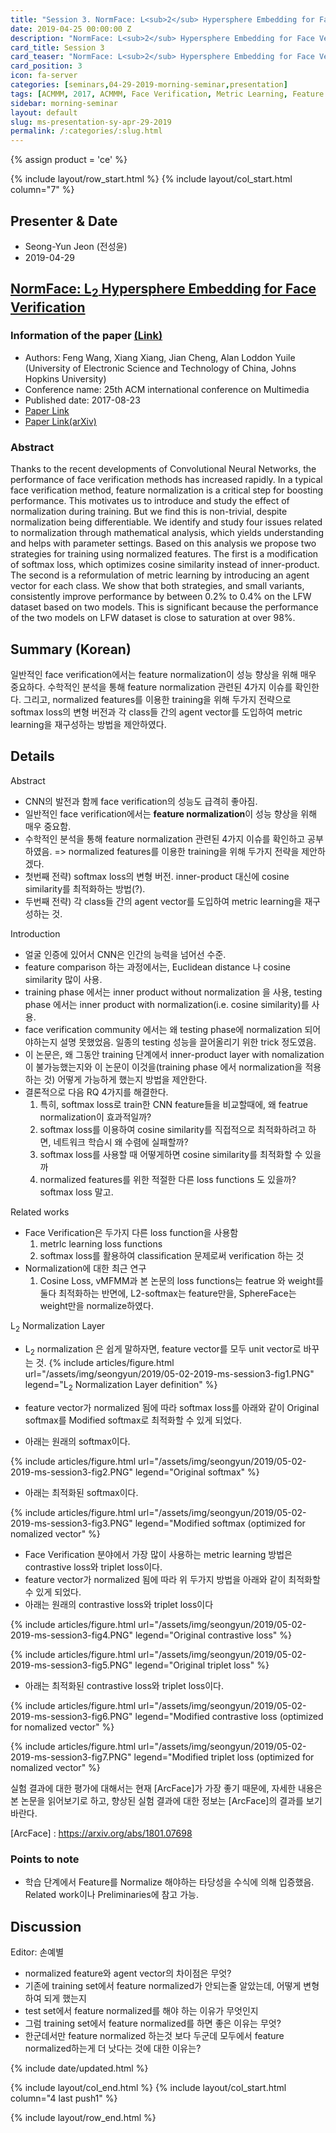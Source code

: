 ```yaml
---
title: "Session 3. NormFace: L<sub>2</sub> Hypersphere Embedding for Face Verification"
date: 2019-04-25 00:00:00 Z
description: "NormFace: L<sub>2</sub> Hypersphere Embedding for Face Verification"
card_title: Session 3
card_teaser: "NormFace: L<sub>2</sub> Hypersphere Embedding for Face Verification"
card_position: 3
icon: fa-server
categories: [seminars,04-29-2019-morning-seminar,presentation]
tags: [ACMMM, 2017, ACMMM, Face Verification, Metric Learning, Feature Normalization]
sidebar: morning-seminar
layout: default
slug: ms-presentation-sy-apr-29-2019
permalink: /:categories/:slug.html
---
```


{% assign product = 'ce' %}

{% include layout/row_start.html %}
{% include layout/col_start.html column="7" %}

## Presenter & Date
+ Seong-Yun Jeon (전성윤)
+ 2019-04-29

## [NormFace: L<sub>2</sub> Hypersphere Embedding for Face Verification](https://inhaucs.github.io/seminars/04-29-2019-morning-seminar/presentation/ms-presentation-sy-apr-29-2019.html)

### Information of the paper [(Link)](https://dl.acm.org/citation.cfm?id=3123266.3123359)
+ Authors: Feng Wang, Xiang Xiang, Jian Cheng, Alan Loddon Yuile (University of Electronic Science and Technology of China, Johns Hopkins University)
+ Conference name: 25th ACM international conference on Multimedia
+ Published date: 2017-08-23
+ [Paper Link](https://dl.acm.org/citation.cfm?id=3123266.3123359)
+ [Paper Link(arXiv)](https://arxiv.org/pdf/1704.06369.pdf)


### Abstract
Thanks to the recent developments of Convolutional Neural Networks, the performance of face verification methods has increased rapidly. In a typical face verification method, feature normalization is a critical step for boosting performance. This motivates us to introduce and study the effect of normalization during training. But we find this is non-trivial, despite normalization being differentiable. We identify and study four issues related to normalization through mathematical analysis, which yields understanding and helps with parameter settings. Based on this analysis we propose two strategies for training using normalized features. The first is a modification of softmax loss, which optimizes cosine similarity instead of inner-product. The second is a reformulation of metric learning by introducing an agent vector for each class. We show that both strategies, and small variants, consistently improve performance by between 0.2% to 0.4% on the LFW dataset based on two models. This is significant because the performance of the two models on LFW dataset is close to saturation at over 98%.

## Summary (Korean)
일반적인 face verification에서는 feature normalization이 성능 향상을 위해 매우 중요하다. 수학적인 분석을 통해 feature normalization 관련된 4가지 이슈를 확인한다. 그리고, normalized features를 이용한 training을 위해 두가지 전략으로 softmax loss의 변형 버전과 각 class들 간의 agent vector를 도입하여 metric learning을 재구성하는 방법을 제안하였다. 

## Details

Abstract
+ CNN의 발전과 함께 face verification의 성능도 급격히 좋아짐.
+ 일반적인 face verification에서는 **feature normalization**이 성능 향상을 위해 매우 중요함.
+ 수학적인 분석을 통해 feature normalization 관련된 4가지 이슈를 확인하고 공부하였음. => normalized features를 이용한 training을 위해 두가지 전략을 제안하겠다.
+ 첫번째 전략) softmax loss의 변형 버전. inner-product 대신에 cosine similarity를 최적화하는 방법(?).
+ 두번째 전략) 각 class들 간의 agent vector를 도입하여 metric learning을 재구성하는 것.

Introduction
+ 얼굴 인증에 있어서 CNN은 인간의 능력을 넘어선 수준.
+ feature comparison 하는 과정에서는, Euclidean distance 나 cosine similarity 많이 사용.
+ training phase 에서는 inner product without normalization 을 사용, testing phase 에서는 inner product with normalization(i.e. cosine similarity)를 사용.
+ face verification community 에서는 왜 testing phase에 normalization 되어야하는지 설명 못했었음. 일종의 testing 성능을 끌어올리기 위한 trick 정도였음.
+ 이 논문은, 왜 그동안 training 단계에서 inner-product layer with nomalization이 불가능했는지와 이 논문이 이것을(training phase 에서 normalization을 적용하는 것) 어떻게 가능하게 했는지 방법을 제안한다.
+ 결론적으로 다음 RQ 4가지를 해결한다.
    1. 특히, softmax loss로 train한 CNN feature들을 비교할때에, 왜 featrue normalization이 효과적일까?
    2. softmax loss를 이용하여 cosine similarity를 직접적으로 최적화하려고 하면, 네트워크 학습시 왜 수렴에 실패할까?
    3. softmax loss를 사용할 때 어떻게하면 cosine similarity를 최적화할 수 있을까
    4. normalized features를 위한 적절한 다른 loss functions 도 있을까? softmax loss 말고.

Related works
+ Face Verification은 두가지 다른 loss function을 사용함
    1. metrlc learning loss functions
    2. softmax loss를 활용하여 classification 문제로써 verification 하는 것
+ Normalization에 대한 최근 연구
    1. Cosine Loss, vMFMM과 본 논문의 loss functions는 featrue 와 weight를 둘다 최적화하는 반면에, L2-softmax는 feature만을, SphereFace는 weight만을 normalize하였다.

L<sub>2</sub> Normalization Layer
+ L<sub>2</sub> normalization 은 쉽게 말하자면, feature vector를 모두 unit vector로 바꾸는 것. 
{% include articles/figure.html url="/assets/img/seongyun/2019/05-02-2019-ms-session3-fig1.PNG" legend="L<sub>2</sub> Normalization Layer definition" %}

+ feature vector가 normalized 됨에 따라 softmax loss를 아래와 같이 Original softmax를 Modified softmax로 최적화할 수 있게 되었다.
+ 아래는 원래의 softmax이다.

{% include articles/figure.html url="/assets/img/seongyun/2019/05-02-2019-ms-session3-fig2.PNG" legend="Original softmax" %}

+ 아래는 최적화된 softmax이다.

{% include articles/figure.html url="/assets/img/seongyun/2019/05-02-2019-ms-session3-fig3.PNG" legend="Modified softmax (optimized for nomalized vector" %}

+ Face Verification 분야에서 가장 많이 사용하는 metric learning 방법은 contrastive loss와 triplet loss이다.
+ feature vector가 normalized 됨에 따라 위 두가지 방법을 아래와 같이 최적화할 수 있게 되었다.
+ 아래는 원래의 contrastive loss와 triplet loss이다

{% include articles/figure.html url="/assets/img/seongyun/2019/05-02-2019-ms-session3-fig4.PNG" legend="Original contrastive loss" %}

{% include articles/figure.html url="/assets/img/seongyun/2019/05-02-2019-ms-session3-fig5.PNG" legend="Original triplet loss" %}

+ 아래는 최적화된 contrastive loss와 triplet loss이다.

{% include articles/figure.html url="/assets/img/seongyun/2019/05-02-2019-ms-session3-fig6.PNG" legend="Modified contrastive loss (optimized for nomalized vector" %}

{% include articles/figure.html url="/assets/img/seongyun/2019/05-02-2019-ms-session3-fig7.PNG" legend="Modified triplet loss (optimized for nomalized vector" %}

실험 결과에 대한 평가에 대해서는 현재 [ArcFace]가 가장 좋기 때문에, 자세한 내용은 본 논문을 읽어보기로 하고, 향상된 실험 결과에 대한 정보는 [ArcFace]의 결과를 보기 바란다.

[ArcFace] : https://arxiv.org/abs/1801.07698

### Points to note
+ 학습 단계에서 Feature를 Normalize 해야하는 타당성을 수식에 의해 입증했음. Related work이나 Preliminaries에 참고 가능. 

## Discussion
Editor: 손예별
+ normalized feature와 agent vector의 차이점은 무엇?
+ 기존에 training set에서 feature normalized가 안되는줄 알았는데, 어떻게 변형하여 되게 했는지
+ test set에서 feature normalized를 해야 하는 이유가 무엇인지
+ 그럼 training set에서 feature normalized를 하면 좋은 이유는 무엇? 
+ 한군데서만 feature normalized 하는것 보다 두군데 모두에서 feature normalized하는게 더 낫다는 것에 대한 이유는?

{% include date/updated.html %}

{% include layout/col_end.html %}
{% include layout/col_start.html column="4 last push1" %}

{% include layout/row_end.html %}
